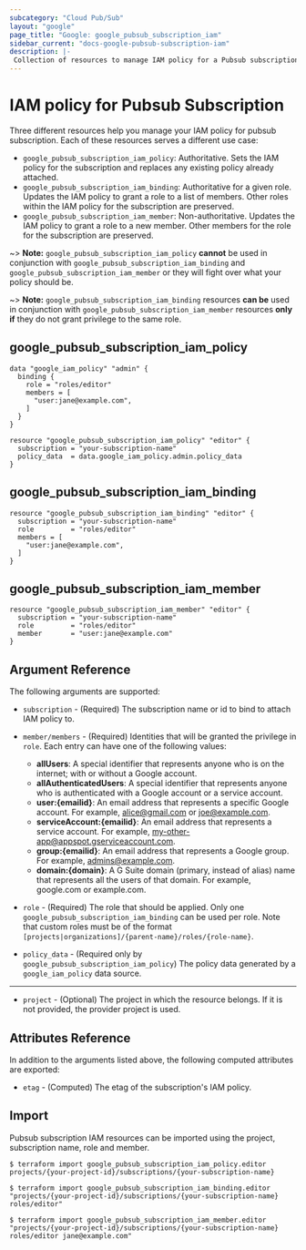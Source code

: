 ```yaml
---
subcategory: "Cloud Pub/Sub"
layout: "google"
page_title: "Google: google_pubsub_subscription_iam"
sidebar_current: "docs-google-pubsub-subscription-iam"
description: |-
 Collection of resources to manage IAM policy for a Pubsub subscription.
---
```


# IAM policy for Pubsub Subscription

Three different resources help you manage your IAM policy for pubsub subscription. Each of these resources serves a different use case:

* `google_pubsub_subscription_iam_policy`: Authoritative. Sets the IAM policy for the subscription and replaces any existing policy already attached.
* `google_pubsub_subscription_iam_binding`: Authoritative for a given role. Updates the IAM policy to grant a role to a list of members. Other roles within the IAM policy for the subscription are preserved.
* `google_pubsub_subscription_iam_member`: Non-authoritative. Updates the IAM policy to grant a role to a new member. Other members for the role for the subscription are preserved.

~> **Note:** `google_pubsub_subscription_iam_policy` **cannot** be used in conjunction with `google_pubsub_subscription_iam_binding` and `google_pubsub_subscription_iam_member` or they will fight over what your policy should be.

~> **Note:** `google_pubsub_subscription_iam_binding` resources **can be** used in conjunction with `google_pubsub_subscription_iam_member` resources **only if** they do not grant privilege to the same role.

## google\_pubsub\_subscription\_iam\_policy

```hcl
data "google_iam_policy" "admin" {
  binding {
    role = "roles/editor"
    members = [
      "user:jane@example.com",
    ]
  }
}

resource "google_pubsub_subscription_iam_policy" "editor" {
  subscription = "your-subscription-name"
  policy_data  = data.google_iam_policy.admin.policy_data
}
```

## google\_pubsub\_subscription\_iam\_binding

```hcl
resource "google_pubsub_subscription_iam_binding" "editor" {
  subscription = "your-subscription-name"
  role         = "roles/editor"
  members = [
    "user:jane@example.com",
  ]
}
```

## google\_pubsub\_subscription\_iam\_member

```hcl
resource "google_pubsub_subscription_iam_member" "editor" {
  subscription = "your-subscription-name"
  role         = "roles/editor"
  member       = "user:jane@example.com"
}
```

## Argument Reference

The following arguments are supported:

* `subscription` - (Required) The subscription name or id to bind to attach IAM policy to.

* `member/members` - (Required) Identities that will be granted the privilege in `role`.
  Each entry can have one of the following values:
  * **allUsers**: A special identifier that represents anyone who is on the internet; with or without a Google account.
  * **allAuthenticatedUsers**: A special identifier that represents anyone who is authenticated with a Google account or a service account.
  * **user:{emailid}**: An email address that represents a specific Google account. For example, alice@gmail.com or joe@example.com.
  * **serviceAccount:{emailid}**: An email address that represents a service account. For example, my-other-app@appspot.gserviceaccount.com.
  * **group:{emailid}**: An email address that represents a Google group. For example, admins@example.com.
  * **domain:{domain}**: A G Suite domain (primary, instead of alias) name that represents all the users of that domain. For example, google.com or example.com.

* `role` - (Required) The role that should be applied. Only one
    `google_pubsub_subscription_iam_binding` can be used per role. Note that custom roles must be of the format
    `[projects|organizations]/{parent-name}/roles/{role-name}`.

* `policy_data` - (Required only by `google_pubsub_subscription_iam_policy`) The policy data generated by
  a `google_iam_policy` data source.

- - -

* `project` - (Optional) The project in which the resource belongs. If it
    is not provided, the provider project is used.

## Attributes Reference

In addition to the arguments listed above, the following computed attributes are
exported:

* `etag` - (Computed) The etag of the subscription's IAM policy.

## Import

Pubsub subscription IAM resources can be imported using the project, subscription name, role and member.

```
$ terraform import google_pubsub_subscription_iam_policy.editor projects/{your-project-id}/subscriptions/{your-subscription-name}

$ terraform import google_pubsub_subscription_iam_binding.editor "projects/{your-project-id}/subscriptions/{your-subscription-name} roles/editor"

$ terraform import google_pubsub_subscription_iam_member.editor "projects/{your-project-id}/subscriptions/{your-subscription-name} roles/editor jane@example.com"
```
